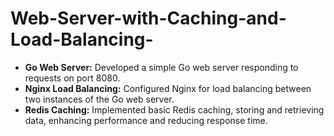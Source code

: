 # Web-Server-with-Caching-and-Load-Balancing-

- **Go Web Server:** Developed a simple Go web server responding to requests on port 8080.
- **Nginx Load Balancing:** Configured Nginx for load balancing between two instances of the Go web server.
- **Redis Caching:** Implemented basic Redis caching, storing and retrieving data, enhancing performance and reducing response time.
